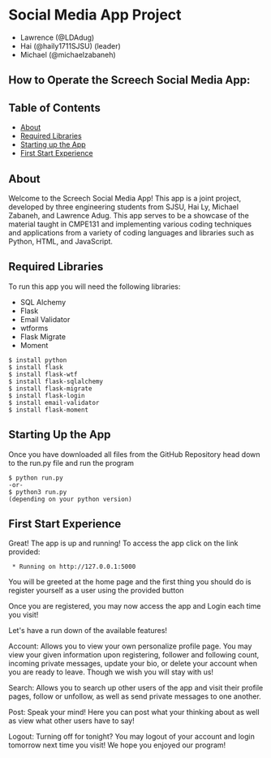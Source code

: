# Social Media App Project
- Lawrence (@LDAdug)
- Hai (@haily1711SJSU) (leader)
- Michael (@michaelzabaneh)

## How to Operate the Screech Social Media App:

## Table of Contents
* [About](#about)
* [Required Libraries](#required-libraries)
* [Starting up the App](#starting-up-the-app)
* [First Start Experience](#first-start-experience)

## About
Welcome to the Screech Social Media App! This app is a joint project, developed by three engineering students from SJSU, Hai Ly, Michael Zabaneh, and Lawrence Adug. This app serves to be a showcase of the material taught in CMPE131 and implementing various coding techniques and applications from a variety of coding languages and libraries such as Python, HTML, and JavaScript.

## Required Libraries
To run this app you will need the following libraries:
* SQL Alchemy
* Flask
* Email Validator
* wtforms
* Flask Migrate
* Moment
```
$ install python
$ install flask
$ install flask-wtf
$ install flask-sqlalchemy
$ install flask-migrate
$ install flask-login
$ install email-validator
$ install flask-moment
```
## Starting Up the App
Once you have downloaded all files from the GitHub Repository
head down to the run.py file and run the program
```
$ python run.py
-or-
$ python3 run.py 
(depending on your python version)
```

## First Start Experience
Great! The app is up and running! To access the app click on the link provided:
```
 * Running on http://127.0.0.1:5000
```
You will be greeted at the home page and the first thing you should do is register yourself as a user using the provided button

Once you are registered, you may now access the app and Login each time you visit!

Let's have a run down of the available features! 

Account: Allows you to view your own personalize profile page. You may view your given information upon registering, follower and following count, incoming private messages, update your bio, or delete your account when you are ready to leave. Though we wish you will stay with us!

Search: Allows you to search up other users of the app and visit their profile pages, follow or unfollow, as well as send private messages to one another.

Post: Speak your mind! Here you can post what your thinking about as well as view what other users have to say!

Logout: Turning off for tonight? You may logout of your account and login tomorrow next time you visit! We hope you enjoyed our program!
